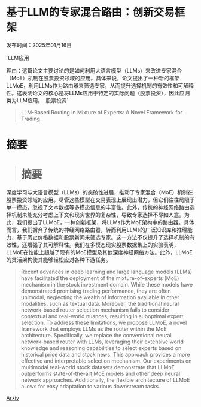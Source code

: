 # 基于LLM的专家混合路由：创新交易框架

发布时间：2025年01月16日

`LLM应用

理由：这篇论文主要讨论的是如何利用大语言模型（LLMs）来改进专家混合（MoE）机制在股票投资领域的应用。具体来说，论文提出了一种新的框架LLMoE，利用LLMs作为路由器来筛选专家，从而提升选择机制的有效性和可解释性。这表明论文的核心是将LLMs应用于特定的实际问题（股票投资），因此应归类为LLM应用。` `股票投资`

> LLM-Based Routing in Mixture of Experts: A Novel Framework for Trading

# 摘要

> # 摘要
深度学习与大语言模型（LLMs）的突破性进展，推动了专家混合（MoE）机制在股票投资领域的应用。尽管这些模型在交易表现上展现出潜力，但它们往往局限于单一模态，忽视了文本数据等多模态信息的丰富性。此外，传统的神经网络路由选择机制未能充分考虑上下文和现实世界的复杂性，导致专家选择不尽如人意。为此，我们提出了LLMoE，一种创新框架，将LLMs作为MoE架构中的路由器。具体而言，我们摒弃了传统的神经网络路由器，转而利用LLMs的广泛知识库和推理能力，基于历史价格数据和股票新闻来筛选专家。这一方法不仅提升了选择机制的有效性，还增强了其可解释性。我们在多模态现实股票数据集上的实验表明，LLMoE在性能上超越了现有的MoE模型及其他深度神经网络方法。此外，LLMoE的灵活架构使其能够轻松应对各种下游任务。

> Recent advances in deep learning and large language models (LLMs) have facilitated the deployment of the mixture-of-experts (MoE) mechanism in the stock investment domain. While these models have demonstrated promising trading performance, they are often unimodal, neglecting the wealth of information available in other modalities, such as textual data. Moreover, the traditional neural network-based router selection mechanism fails to consider contextual and real-world nuances, resulting in suboptimal expert selection. To address these limitations, we propose LLMoE, a novel framework that employs LLMs as the router within the MoE architecture. Specifically, we replace the conventional neural network-based router with LLMs, leveraging their extensive world knowledge and reasoning capabilities to select experts based on historical price data and stock news. This approach provides a more effective and interpretable selection mechanism. Our experiments on multimodal real-world stock datasets demonstrate that LLMoE outperforms state-of-the-art MoE models and other deep neural network approaches. Additionally, the flexible architecture of LLMoE allows for easy adaptation to various downstream tasks.

[Arxiv](https://arxiv.org/abs/2501.09636)